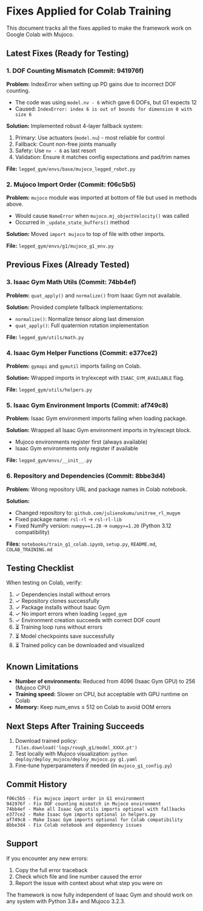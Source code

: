 # Fixes Applied for Colab Training

This document tracks all the fixes applied to make the framework work on Google Colab with Mujoco.

## Latest Fixes (Ready for Testing)

### 1. DOF Counting Mismatch (Commit: 941976f)
**Problem:** IndexError when setting up PD gains due to incorrect DOF counting.
- The code was using `model.nv - 6` which gave 6 DOFs, but G1 expects 12
- Caused: `IndexError: index 6 is out of bounds for dimension 0 with size 6`

**Solution:** Implemented robust 4-layer fallback system:
1. Primary: Use actuators (`model.nu`) - most reliable for control
2. Fallback: Count non-free joints manually
3. Safety: Use `nv - 6` as last resort
4. Validation: Ensure it matches config expectations and pad/trim names

**File:** `legged_gym/envs/base/mujoco_legged_robot.py`

### 2. Mujoco Import Order (Commit: f06c5b5)
**Problem:** `mujoco` module was imported at bottom of file but used in methods above.
- Would cause `NameError` when `mujoco.mj_objectVelocity()` was called
- Occurred in `_update_state_buffers()` method

**Solution:** Moved `import mujoco` to top of file with other imports.

**File:** `legged_gym/envs/g1/mujoco_g1_env.py`

## Previous Fixes (Already Tested)

### 3. Isaac Gym Math Utils (Commit: 74bb4ef)
**Problem:** `quat_apply()` and `normalize()` from Isaac Gym not available.

**Solution:** Provided complete fallback implementations:
- `normalize()`: Normalize tensor along last dimension
- `quat_apply()`: Full quaternion rotation implementation

**File:** `legged_gym/utils/math.py`

### 4. Isaac Gym Helper Functions (Commit: e377ce2)
**Problem:** `gymapi` and `gymutil` imports failing on Colab.

**Solution:** Wrapped imports in try/except with `ISAAC_GYM_AVAILABLE` flag.

**File:** `legged_gym/utils/helpers.py`

### 5. Isaac Gym Environment Imports (Commit: af749c8)
**Problem:** Isaac Gym environment imports failing when loading package.

**Solution:** Wrapped all Isaac Gym environment imports in try/except block.
- Mujoco environments register first (always available)
- Isaac Gym environments only register if available

**File:** `legged_gym/envs/__init__.py`

### 6. Repository and Dependencies (Commit: 8bbe3d4)
**Problem:** Wrong repository URL and package names in Colab notebook.

**Solution:**
- Changed repository to: `github.com/julienokumu/unitree_rl_mugym`
- Fixed package name: `rsl-rl` → `rsl-rl-lib`
- Fixed NumPy version: `numpy==1.20` → `numpy>=1.20` (Python 3.12 compatibility)

**Files:** `notebooks/train_g1_colab.ipynb`, `setup.py`, `README.md`, `COLAB_TRAINING.md`

## Testing Checklist

When testing on Colab, verify:

1. ✓ Dependencies install without errors
2. ✓ Repository clones successfully
3. ✓ Package installs without Isaac Gym
4. ✓ No import errors when loading `legged_gym`
5. ✓ Environment creation succeeds with correct DOF count
6. ⏳ Training loop runs without errors
7. ⏳ Model checkpoints save successfully
8. ⏳ Trained policy can be downloaded and visualized

## Known Limitations

- **Number of environments:** Reduced from 4096 (Isaac Gym GPU) to 256 (Mujoco CPU)
- **Training speed:** Slower on CPU, but acceptable with GPU runtime on Colab
- **Memory:** Keep num_envs ≤ 512 on Colab to avoid OOM errors

## Next Steps After Training Succeeds

1. Download trained policy: `files.download('logs/rough_g1/model_XXXX.pt')`
2. Test locally with Mujoco visualization: `python deploy/deploy_mujoco/deploy_mujoco.py g1.yaml`
3. Fine-tune hyperparameters if needed (in `mujoco_g1_config.py`)

## Commit History

```
f06c5b5 - Fix mujoco import order in G1 environment
941976f - Fix DOF counting mismatch in Mujoco environment
74bb4ef - Make all Isaac Gym utils imports optional with fallbacks
e377ce2 - Make Isaac Gym imports optional in helpers.py
af749c8 - Make Isaac Gym imports optional for Colab compatibility
8bbe3d4 - Fix Colab notebook and dependency issues
```

## Support

If you encounter any new errors:
1. Copy the full error traceback
2. Check which file and line number caused the error
3. Report the issue with context about what step you were on

The framework is now fully independent of Isaac Gym and should work on any system with Python 3.8+ and Mujoco 3.2.3.
